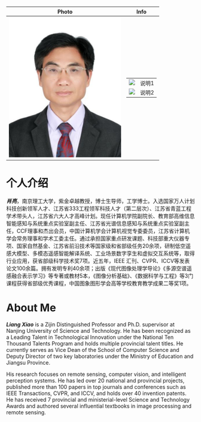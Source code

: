 | Photo | Info |
| :------: | :---: |
| <img src="photo.png" alt="compare" width="300"/> | <table><tr><td><img src="inner1.png" width="80"/></td><td>说明1</td></tr><tr><td><img src="inner2.png" width="80"/></td><td>说明2</td></tr></table> |

# 个人介绍
**_肖亮_**，南京理工大学，紫金卓越教授，博士生导师，工学博士。入选国家万人计划科技创新领军人才、江苏省333工程领军科技人才（第二层次）、江苏省青蓝工程学术带头人，江苏省六大人才高峰计划。现任计算机学院副院长、教育部高维信息智能感知与系统重点实验室副主任、江苏省光谱信息感知与系统重点实验室副主任，CCF理事和杰出会员，中国计算机学会计算机视觉专委委员，江苏省计算机学会常务理事和学术工委主任。通过承担国家重点研发课题、科技部重大仪器专项、国家自然基金、江苏省前沿技术等国家级和省部级任务20余项，研制低空遥感大模型、多模态遥感智能解译系统、工业场景数字孪生和虚拟交互系统等，取得行业应用，获省部级科学技术奖7项。近五年，IEEE 汇刊、CVPR、ICCV等发表论文100余篇。拥有发明专利40余项；出版《现代图像处理学导论》《多源空谱遥感融合表示学习》等专著或教材5本，《图像分析基础》、《数据科学与工程》等3门课程获得省部级优秀课程，中国图象图形学会高等学校教育教学成果二等奖1项。


# About Me
**_Liang Xiao_** is a Zijin Distinguished Professor and Ph.D. supervisor at Nanjing University of Science and Technology. He has been recognized as a Leading Talent in Technological Innovation under the National Ten Thousand Talents Program and holds multiple provincial talent titles. He currently serves as Vice Dean of the School of Computer Science and Deputy Director of two key laboratories under the Ministry of Education and Jiangsu Province.

His research focuses on remote sensing, computer vision, and intelligent perception systems. He has led over 20 national and provincial projects, published more than 100 papers in top journals and conferences such as IEEE Transactions, CVPR, and ICCV, and holds over 40 invention patents. He has received 7 provincial and ministerial-level Science and Technology Awards and authored several influential textbooks in image processing and remote sensing.



